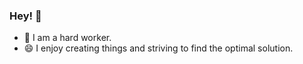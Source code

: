 ### Hey! 👋 
- 🔭 I am a hard worker.
- 😄 I enjoy creating things and striving to find the optimal solution.
<!-- ![](http://mazassumnida.wtf/api/v2/generate_badge?boj=ny2485) -->
<!-- ![mazandi profile](http://mazandi.herokuapp.com/api?handle=ny2485&theme=warm) -->
 <!--![young's GitHub stats](https://github-readme-stats.vercel.app/api?username=young0264&theme=dark&show_icons=true)-->

 <!-- [![young's GitHub stats](https://github-readme-stats.vercel.app/api?username=young0264)](https://github.com/young0264/young0264/blob/main/README.md) -->

<!-- [![Top Langs](https://github-readme-stats.vercel.app/api/top-langs/?username=young0264&layout=compact)](https://github.com/young0264/young0264/blob/main/README.md) -->

<!-- [![Hits](https://hits.seeyoufarm.com/api/count/incr/badge.svg?url=https%3A%2F%2Fgithub.com%2Fyoung0264&count_bg=%232B72D7&title_bg=%23555555&icon=&icon_color=%232F31E5&title=hits&edge_flat=false)](https://hits.seeyoufarm.com) -->
 
<!--
**young0264/young0264** is a ✨ _special_ ✨ repository because its `README.md` (this file) appears on your GitHub profile.

Here are some ideas to get you started:

- 🔭 I’m currently working on ...
- 🌱 I’m currently learning ...
- 👯 I’m looking to collaborate on ...
- 🤔 I’m looking for help with ...
- 💬 Ask me about ...
- 📫 How to reach me: ...
- 😄 Pronouns: ...
- ⚡ Fun fact: ...
-->
